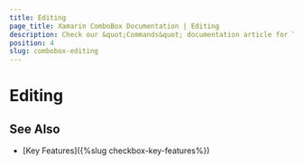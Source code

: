 ```yaml
---
title: Editing
page_title: Xamarin ComboBox Documentation | Editing
description: Check our &quot;Commands&quot; documentation article for Telerik ComboBox for Xamarin control.
position: 4
slug: combobox-editing
---
```


# Editing


## See Also

- [Key Features]({%slug checkbox-key-features%})
